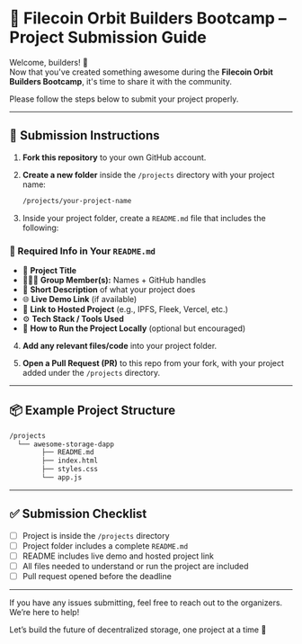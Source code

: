 
# 📝 Filecoin Orbit Builders Bootcamp – Project Submission Guide

Welcome, builders! 🎉  
Now that you've created something awesome during the **Filecoin Orbit Builders Bootcamp**, it's time to share it with the community.

Please follow the steps below to submit your project properly.

---

## 📂 Submission Instructions

1. **Fork this repository** to your own GitHub account.

2. **Create a new folder** inside the `/projects` directory with your project name:

   ```bash
   /projects/your-project-name
   ```

3. Inside your project folder, create a `README.md` file that includes the following:

### 🧾 Required Info in Your `README.md`

- 📛 **Project Title**
- 🧑🏽‍💻 **Group Member(s):** Names + GitHub handles
- 📝 **Short Description** of what your project does
- 🌐 **Live Demo Link** (if available)
- 🔗 **Link to Hosted Project** (e.g., IPFS, Fleek, Vercel, etc.)
- ⚙️ **Tech Stack / Tools Used**
- 🚀 **How to Run the Project Locally** (optional but encouraged)

4. **Add any relevant files/code** into your project folder.

5. **Open a Pull Request (PR)** to this repo from your fork, with your project added under the `/projects` directory.

---

## 📦 Example Project Structure

```bash
/projects
  └── awesome-storage-dapp
        ├── README.md
        ├── index.html
        ├── styles.css
        └── app.js
```

---

## ✅ Submission Checklist

- [ ] Project is inside the `/projects` directory  
- [ ] Project folder includes a complete `README.md`  
- [ ] README includes live demo and hosted project link  
- [ ] All files needed to understand or run the project are included  
- [ ] Pull request opened before the deadline  

---

If you have any issues submitting, feel free to reach out to the organizers. We’re here to help!

Let’s build the future of decentralized storage, one project at a time 💪


